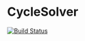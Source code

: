 # CycleSolver

[![Build Status](https://github.com/vFilipaki/CycleSolver.jl/actions/workflows/CI.yml/badge.svg?branch=main)](https://github.com/vFilipaki/CycleSolver.jl/actions/workflows/CI.yml?query=branch%3Amaster)
